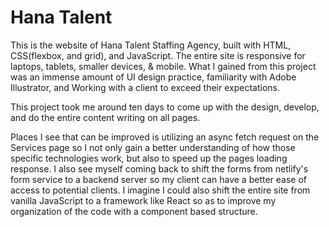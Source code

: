 # Hana Talent
This is the website of Hana Talent Staffing Agency, built with HTML, CSS(flexbox, and grid), and JavaScript. The entire site is responsive for laptops, tablets, smaller devices, & mobile. What I gained from this project was an immense amount of UI design practice, familiarity with Adobe Illustrator, and Working with a client to exceed their expectations.

This project took me around ten days to come up with the design, develop, and do the entire content writing on all pages. 

Places I see that can be improved is utilizing an async fetch request on the Services page so I not only gain a better understanding of how those specific technologies work, but also to speed up the pages loading response. I also see myself coming back to shift the forms from netlify's form service to a backend server so my client can have a better ease of access to potential clients. I imagine I could also shift the entire site from vanilla JavaScript to a framework like React so as to improve my organization of the code with a component based structure.
